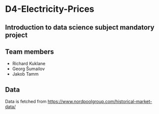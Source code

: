 # D4-Electricity-Prices
## Introduction to data science subject mandatory project

## Team members
 - Richard Kuklane
 - Georg Šumailov
 - Jakob Tamm

## Data
Data is fetched from https://www.nordpoolgroup.com/historical-market-data/
